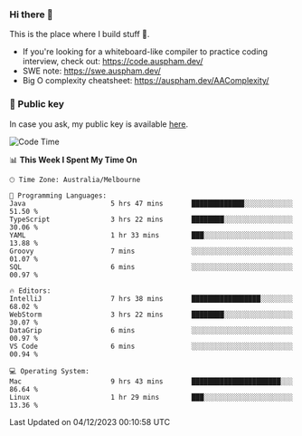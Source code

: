 ### Hi there 👋

This is the place where I build stuff 👀. 

- If you're looking for a whiteboard-like compiler to practice coding interview, check out: https://code.auspham.dev/
- SWE note: https://swe.auspham.dev/
- Big O complexity cheatsheet: https://auspham.dev/AAComplexity/

### 🔑 Public key

In case you ask, my public key is available [here](https://public.auspham.dev/).

<!--START_SECTION:waka-->
![Code Time](http://img.shields.io/badge/Code%20Time-1%2C140%20hrs%2039%20mins-blue)

📊 **This Week I Spent My Time On** 

```text
🕑︎ Time Zone: Australia/Melbourne

💬 Programming Languages: 
Java                     5 hrs 47 mins       █████████████░░░░░░░░░░░░   51.50 % 
TypeScript               3 hrs 22 mins       ████████░░░░░░░░░░░░░░░░░   30.06 % 
YAML                     1 hr 33 mins        ███░░░░░░░░░░░░░░░░░░░░░░   13.88 % 
Groovy                   7 mins              ░░░░░░░░░░░░░░░░░░░░░░░░░   01.07 % 
SQL                      6 mins              ░░░░░░░░░░░░░░░░░░░░░░░░░   00.97 % 

🔥 Editors: 
IntelliJ                 7 hrs 38 mins       █████████████████░░░░░░░░   68.02 % 
WebStorm                 3 hrs 22 mins       ████████░░░░░░░░░░░░░░░░░   30.07 % 
DataGrip                 6 mins              ░░░░░░░░░░░░░░░░░░░░░░░░░   00.97 % 
VS Code                  6 mins              ░░░░░░░░░░░░░░░░░░░░░░░░░   00.94 % 

💻 Operating System: 
Mac                      9 hrs 43 mins       ██████████████████████░░░   86.64 % 
Linux                    1 hr 29 mins        ███░░░░░░░░░░░░░░░░░░░░░░   13.36 % 
```


 Last Updated on 04/12/2023 00:10:58 UTC
<!--END_SECTION:waka-->

<!--
**rockmanvnx6/rockmanvnx6** is a ✨ _special_ ✨ repository because its `README.md` (this file) appears on your GitHub profile.

Here are some ideas to get you started:

- 🔭 I’m currently working on ...
- 🌱 I’m currently learning ...
- 👯 I’m looking to collaborate on ...
- 🤔 I’m looking for help with ...
- 💬 Ask me about ...
- 📫 How to reach me: ...
- 😄 Pronouns: ...
- ⚡ Fun fact: ...
-->
